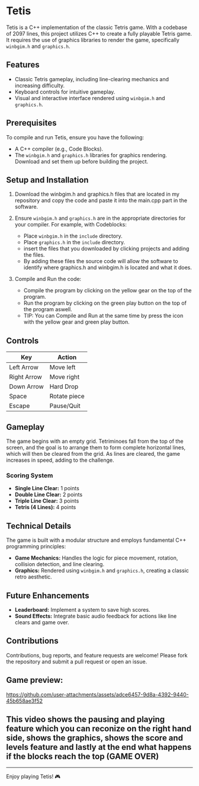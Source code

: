# Tetis

Tetis is a C++ implementation of the classic Tetris game. With a codebase of 2097 lines, this project utilizes C++ to create a fully playable Tetris game. It requires the use of graphics libraries to render the game, specifically `winbgim.h` and `graphics.h`.

## Features

- Classic Tetris gameplay, including line-clearing mechanics and increasing difficulty.
- Keyboard controls for intuitive gameplay.
- Visual and interactive interface rendered using `winbgim.h` and `graphics.h`.

## Prerequisites

To compile and run Tetis, ensure you have the following:

- A C++ compiler (e.g., Code Blocks).
- The `winbgim.h` and `graphics.h` libraries for graphics rendering. Download and set them up before building the project.

## Setup and Installation

1. Download the winbgim.h and graphics.h files that are located in my repository and copy the code and paste it into the main.cpp part in the software.

2. Ensure `winbgim.h` and `graphics.h` are in the appropriate directories for your compiler. For example, with Codeblocks:
   - Place `winbgim.h` in the `include` directory.
   - Place `graphics.h` in the `include` directory.
   - insert the files that you downloaded by clicking projects and adding the files.
   - By adding these files the source code will allow the software to identify where graphics.h and winbgim.h is located and what it does.

3. Compile and Run the code:
   - Compile the program by clicking on the yellow gear on the top of the program.
   - Run the program by clicking on the green play button on the top of the program aswell.
   - TIP: You can Compile and Run at the same time by press the icon with the yellow gear and green play button.
   

## Controls

| Key         | Action            |
|-------------|-------------------|
| Left Arrow  | Move left         |
| Right Arrow | Move right        |
| Down Arrow  | Hard Drop         |
| Space       | Rotate piece      |
| Escape      | Pause/Quit        |

## Gameplay

The game begins with an empty grid. Tetriminoes fall from the top of the screen, and the goal is to arrange them to form complete horizontal lines, which will then be cleared from the grid. As lines are cleared, the game increases in speed, adding to the challenge.

### Scoring System
- **Single Line Clear:** 1 points
- **Double Line Clear:** 2 points
- **Triple Line Clear:** 3 points
- **Tetris (4 Lines):**  4 points

## Technical Details

The game is built with a modular structure and employs fundamental C++ programming principles:
- **Game Mechanics:** Handles the logic for piece movement, rotation, collision detection, and line clearing.
- **Graphics:** Rendered using `winbgim.h` and `graphics.h`, creating a classic retro aesthetic.

## Future Enhancements

- **Leaderboard:** Implement a system to save high scores.
- **Sound Effects:** Integrate basic audio feedback for actions like line clears and game over.

## Contributions

Contributions, bug reports, and feature requests are welcome! Please fork the repository and submit a pull request or open an issue.

## Game preview:

https://github.com/user-attachments/assets/adce6457-9d8a-4392-9440-45b658ae3f52

## This video shows the pausing and playing feature which you can reconize on the right hand side, shows the graphics, shows the score and levels feature and lastly at the end what happens if the blocks reach the top (GAME OVER)

---

Enjoy playing Tetis! 🎮
